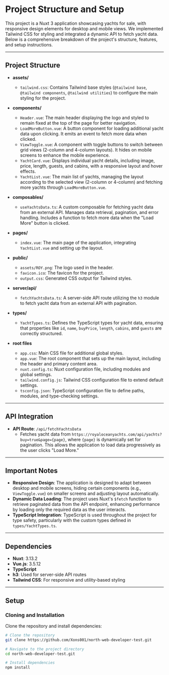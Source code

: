 # Project Structure and Setup

This project is a Nuxt 3 application showcasing yachts for sale, with responsive design elements for desktop and mobile views. We implemented Tailwind CSS for styling and integrated a dynamic API to fetch yacht data. Below is a comprehensive breakdown of the project's structure, features, and setup instructions.

---

## Project Structure

* **assets/**
  * `tailwind.css`: Contains Tailwind base styles (`@tailwind base`, `@tailwind components`, `@tailwind utilities`) to configure the main styling for the project.

* **components/**
  * `Header.vue`: The main header displaying the logo and styled to remain fixed at the top of the page for better navigation.
  * `LoadMoreButton.vue`: A button component for loading additional yacht data upon clicking. It emits an event to fetch more data when clicked.
  * `ViewToggle.vue`: A component with toggle buttons to switch between grid views (2-column and 4-column layouts). It hides on mobile screens to enhance the mobile experience.
  * `YachtCard.vue`: Displays individual yacht details, including image, price, length, guests, and cabins, with a responsive layout and hover effects.
  * `YachtList.vue`: The main list of yachts, managing the layout according to the selected view (2-column or 4-column) and fetching more yachts through `LoadMoreButton.vue`.

* **composables/**
  * `useYachtsData.ts`: A custom composable for fetching yacht data from an external API. Manages data retrieval, pagination, and error handling. Includes a function to fetch more data when the "Load More" button is clicked.

* **pages/**
  * `index.vue`: The main page of the application, integrating `YachtList.vue` and setting up the layout.

* **public/**
  * `assets/ROY.png`: The logo used in the header.
  * `favicon.ico`: The favicon for the project.
  * `output.css`: Generated CSS output for Tailwind styles.

* **server/api/**
  * `fetchYachtsData.ts`: A server-side API route utilizing the `h3` module to fetch yacht data from an external API with pagination.

* **types/**
  * `YachtTypes.ts`: Defines the TypeScript types for yacht data, ensuring that properties like `id`, `name`, `buyPrice`, `length`, `cabins`, and `guests` are correctly structured.

* **root files**
  * `app.css`: Main CSS file for additional global styles.
  * `app.vue`: The root component that sets up the main layout, including the header and primary content area.
  * `nuxt.config.ts`: Nuxt configuration file, including modules and global settings.
  * `tailwind.config.js`: Tailwind CSS configuration file to extend default settings.
  * `tsconfig.json`: TypeScript configuration file to define paths, modules, and type-checking settings.

---

## API Integration

* **API Route**: `/api/fetchYachtsData`
  * Fetches yacht data from `https://royaloceanyachts.com/api/yachts?buy=true&page={page}`, where `{page}` is dynamically set for pagination. This allows the application to load data progressively as the user clicks "Load More."

---

## Important Notes

* **Responsive Design**: The application is designed to adapt between desktop and mobile screens, hiding certain components (e.g., `ViewToggle.vue`) on smaller screens and adjusting layout automatically.
* **Dynamic Data Loading**: The project uses Nuxt's `$fetch` function to retrieve paginated data from the API endpoint, enhancing performance by loading only the required data as the user interacts.
* **TypeScript Integration**: TypeScript is used throughout the project for type safety, particularly with the custom types defined in `types/YachtTypes.ts`.

---

## Dependencies

* **Nuxt**: 3.13.2
* **Vue.js**: 3.5.12
* **TypeScript**
* **h3**: Used for server-side API routes
* **Tailwind CSS**: For responsive and utility-based styling

---

## Setup

### Cloning and Installation

Clone the repository and install dependencies:

```bash
# Clone the repository
git clone https://github.com/Xons001/north-web-developer-test.git

# Navigate to the project directory
cd north-web-developer-test.git

# Install dependencies
npm install
